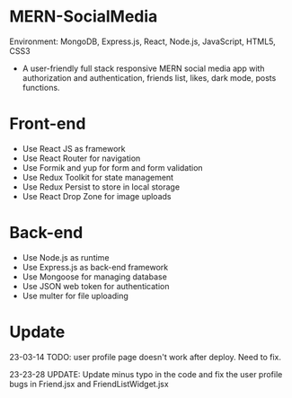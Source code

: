 # MERN-SocialMedia
Environment: MongoDB, Express.js, React, Node.js, JavaScript, HTML5, CSS3
- A user-friendly full stack responsive MERN social media app with authorization and authentication, friends list, likes, dark mode, posts functions.

# Front-end
- Use React JS as framework
- Use React Router for navigation
- Use Formik and yup for form and form validation
- Use Redux Toolkit for state management
- Use Redux Persist to store in local storage
- Use React Drop Zone for image uploads

# Back-end
- Use Node.js as runtime
- Use Express.js as back-end framework
- Use Mongoose for managing database
- Use JSON web token for authentication
- Use multer for file uploading

# Update
23-03-14 TODO: user profile page doesn't work after deploy. Need to fix. 

23-23-28 UPDATE: Update minus typo in the code and fix the user profile bugs in Friend.jsx and FriendListWidget.jsx
